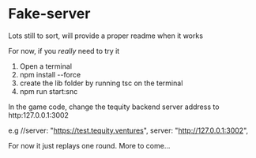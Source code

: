 # Fake-server

Lots still to sort, will provide a proper readme when it works

For now, if you *really* need to try it

1) Open a terminal
2) npm install --force
3) create the lib folder by running tsc on the terminal
4) npm run start:snc

In the game code, change the tequity backend server address to
http:127.0.0.1:3002

e.g
        //server: "https://test.tequity.ventures",
        server: "http://127.0.0.1:3002",

For now it just replays one round. More to come...